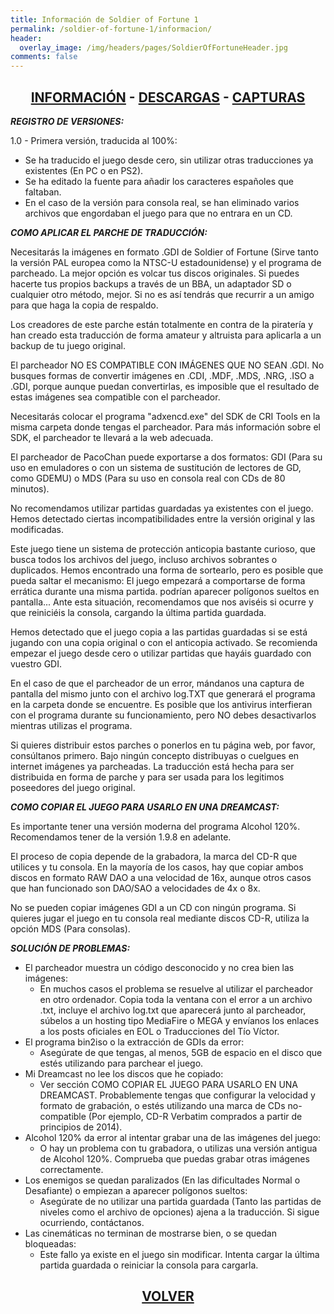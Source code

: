 ```yaml
---
title: Información de Soldier of Fortune 1
permalink: /soldier-of-fortune-1/informacion/
header:
  overlay_image: /img/headers/pages/SoldierOfFortuneHeader.jpg
comments: false
---
```

<h2 style="text-align: center;"><strong><a href="/soldier-of-fortune-1/informacion/">INFORMACIÓN</a> - <a href="/soldier-of-fortune-1/descargar/">DESCARGAS</a> - <a href="/soldier-of-fortune-1/capturas/">CAPTURAS</a></strong></h2>

_**REGISTRO DE VERSIONES:**_

1.0 - Primera versión, traducida al 100%:
 - Se ha traducido el juego desde cero, sin utilizar otras traducciones ya existentes 
(En PC o en PS2).
 - Se ha editado la fuente para añadir los caracteres españoles que faltaban.
 - En el caso de la versión para consola real, se han eliminado varios archivos que 
engordaban el juego para que no entrara en un CD.

_**COMO APLICAR EL PARCHE DE TRADUCCIÓN:**_

Necesitarás la imágenes en formato .GDI de Soldier of Fortune (Sirve tanto la versión PAL europea 
como la NTSC-U estadounidense) y el programa de parcheado. La mejor opción es volcar tus discos 
originales. Si puedes hacerte tus propios backups a través de un BBA, un adaptador SD o cualquier 
otro método, mejor. Si no es así tendrás que recurrir a un amigo para que haga la copia de respaldo.

Los creadores de este parche están totalmente en contra de la piratería y han creado esta traducción 
de forma amateur y altruista para aplicarla a un backup de tu juego original.

El parcheador NO ES COMPATIBLE CON IMÁGENES QUE NO SEAN .GDI. No busques 
formas de convertir imágenes en .CDI, .MDF, .MDS, .NRG, .ISO a .GDI, porque 
aunque puedan convertirlas, es imposible que el resultado de estas imágenes 
sea compatible con el parcheador.

Necesitarás colocar el programa "adxencd.exe" del SDK de CRI Tools en la 
misma carpeta donde tengas el parcheador. Para más información sobre el SDK, 
el parcheador te llevará a la web adecuada.

El parcheador de PacoChan puede exportarse a dos formatos: GDI (Para su uso 
en emuladores o con un sistema de sustitución de lectores de GD, como GDEMU) 
o MDS (Para su uso en consola real con CDs de 80 minutos).

No recomendamos utilizar partidas guardadas ya existentes con el juego. 
Hemos detectado ciertas incompatibilidades entre la versión original y las 
modificadas.

Este juego tiene un sistema de protección anticopia bastante curioso, que 
busca todos los archivos del juego, incluso archivos sobrantes o duplicados. 
Hemos encontrado una forma de sortearlo, pero es posible que pueda saltar el 
mecanismo: El juego empezará a comportarse de forma errática durante una 
misma partida. podrían aparecer polígonos sueltos en pantalla... Ante esta 
situación, recomendamos que nos aviséis si ocurre y que reiniciéis la 
consola, cargando la última partida guardada.

Hemos detectado que el juego copia a las partidas guardadas si se está 
jugando con una copia original o con el anticopia activado. Se recomienda 
empezar el juego desde cero o utilizar partidas que hayáis guardado con 
vuestro GDI.

En el caso de que el parcheador de un error, mándanos una captura de 
pantalla del mismo junto con el archivo log.TXT que generará el programa en 
la carpeta donde se encuentre. Es posible que los antivirus interfieran con 
el programa durante su funcionamiento, pero NO debes desactivarlos mientras 
utilizas el programa.

Si quieres distribuir estos parches o ponerlos en tu página web, por favor, 
consúltanos primero. Bajo ningún concepto distribuyas o cuelgues en internet 
imágenes ya parcheadas. La traducción está hecha para ser distribuida en 
forma de parche y para ser usada para los legitimos poseedores del juego 
original.

_**COMO COPIAR EL JUEGO PARA USARLO EN UNA DREAMCAST:**_

Es importante tener una versión moderna del programa Alcohol 120%. 
Recomendamos tener de la versión 1.9.8 en adelante.

El proceso de copia depende de la grabadora, la marca del CD-R que utilices 
y tu consola. En la mayoría de los casos, hay que copiar ambos discos en 
formato RAW DAO a una velocidad de 16x, aunque otros casos que han 
funcionado son DAO/SAO a velocidades de 4x o 8x.

No se pueden copiar imágenes GDI a un CD con ningún programa. 
Si quieres jugar el juego en tu consola real mediante discos CD-R, utiliza 
la opción MDS (Para consolas).

_**SOLUCIÓN DE PROBLEMAS:**_

 - El parcheador muestra un código desconocido y no crea bien las imágenes: 
   - En muchos casos el problema se resuelve al utilizar el parcheador en 
   otro ordenador. Copia toda la ventana con el error a un archivo .txt, 
   incluye el archivo log.txt que aparecerá junto al parcheador, súbelos a 
   un hosting tipo MediaFire o MEGA y envíanos los enlaces a los posts 
   oficiales en EOL o Traducciones del Tío Víctor.
 - El programa bin2iso o la extracción de GDIs da error:
   - Asegúrate de que tengas, al menos, 5GB de espacio en el disco que estés 
   utilizando para parchear el juego.
 - Mi Dreamcast no lee los discos que he copiado:
   - Ver sección COMO COPIAR EL JUEGO PARA USARLO EN UNA DREAMCAST. 
   Probablemente tengas que configurar la velocidad y formato de 
   grabación, o estés utilizando una marca de CDs no-compatible 
   (Por ejemplo, CD-R Verbatim comprados a partir de principios de 2014).
 - Alcohol 120% da error al intentar grabar una de las imágenes del juego:
   - O hay un problema con tu grabadora, o utilizas una versión antigua de 
   Alcohol 120%. Comprueba que puedas grabar otras imágenes correctamente.
 - Los enemigos se quedan paralizados (En las dificultades Normal o 
   Desafiante) o empiezan a aparecer polígonos sueltos:
   - Asegúrate de no utilizar una partida guardada (Tanto las partidas de 
   niveles como el archivo de opciones) ajena a la traducción. Si sigue 
   ocurriendo, contáctanos.
 - Las cinemáticas no terminan de mostrarse bien, o se quedan bloqueadas:
   - Este fallo ya existe en el juego sin modificar. Intenta cargar la 
   última partida guardada o reiniciar la consola para cargarla.

<h2 style="text-align: center;"><a href="/soldier-of-fortune-1/"><strong>VOLVER</strong></a></h2>



